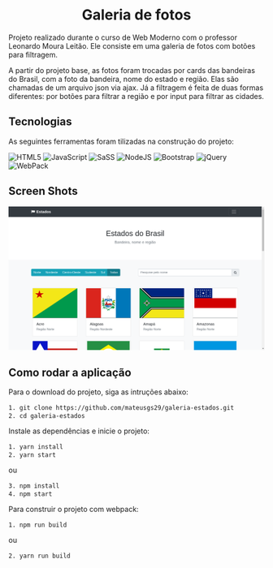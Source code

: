<h1 align="center">Galeria de fotos</h1>

<p>Projeto realizado durante o curso de Web Moderno com o professor Leonardo Moura Leitão.
Ele consiste em uma galeria de fotos com botões para filtragem.</p>

<p>A partir do projeto base, as fotos foram trocadas por cards das bandeiras do Brasil, com a foto da bandeira, nome do estado e região. Elas são chamadas de um arquivo json via ajax. Já a filtragem é feita de duas formas diferentes: por botões para filtrar a região e por input para filtrar as cidades.</p>

## Tecnologias
As seguintes ferramentas foram tilizadas na construção do projeto:

![HTML5](https://img.shields.io/badge/html%205-0D1117?style=for-the-badge&logo=html5&logoColor=white&labelColor=E34F26)
![JavaScript](https://img.shields.io/badge/-JavaScript-0D1117?style=for-the-badge&logo=javascript&logoColor=white&labelColor=F7DF1E)
![SaSS](https://img.shields.io/badge/-SaSS-0D1117?style=for-the-badge&logo=sass&logoColor=white&labelColor=C76494)
![NodeJS](https://img.shields.io/badge/-NodeJS-0D1117?style=for-the-badge&logo=node.js&logoColor=white&labelColor=018233)
![Bootstrap](https://img.shields.io/badge/-Bootstrap-0D1117?style=for-the-badge&logo=bootstrap&logoColor=white&labelColor=533B78)
![jQuery](https://img.shields.io/badge/-jQuery-0D1117?style=for-the-badge&logo=jquery&logoColor=white&labelColor=1066A8)
![WebPack](https://img.shields.io/badge/-Webpack-0D1117?style=for-the-badge&logo=webpack&logoColor=white&labelColor=90CEF1)

## Screen Shots

![Print do site do projeto](print.png)

## Como rodar a aplicação

Para o download do projeto, siga as intruções abaixo:

```
1. git clone https://github.com/mateusgs29/galeria-estados.git
2. cd galeria-estados
```

Instale as dependências e inicie o projeto:

```
1. yarn install
2. yarn start
```

ou

```
3. npm install
4. npm start
```

Para construir o projeto com webpack:

```
1. npm run build
```

ou 

```
2. yarn run build
```
